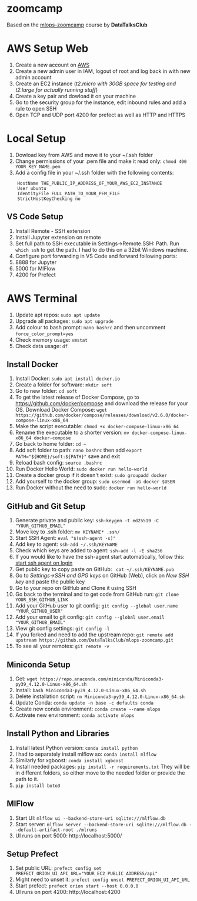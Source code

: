 # zoomcamp
Based on the [mlops-zoomcamp](https://github.com/DataTalksClub/mlops-zoomcamp) course by **DataTalksClub**

# AWS Setup Web
1. Create a new account on [AWS](aws.amazon.com)
2. Create a new admin user in IAM, logout of root and log back in with new admin account
3. Create an EC2 instance (*t2.micro with 30GB space for testing and t2.large for actually running stuff*)
4. Create a key pair and dowload it on your machine
5. Go to the security group for the instance, edit inbound rules and add a rule to open SSH
6. Open TCP and UDP port 4200 for prefect as well as HTTP and HTTPS

# Local Setup
1. Dowload key from AWS and move it to your ~/.ssh folder
2. Change permissions of your .pem file and make it read only: `chmod 400 YOUR_KEY_NAME.pem`
3. Add a config file in your ~/.ssh folder with the following contents:
```host mlops-zoomcamp
    HostName THE_PUBLIC_IP_ADDRESS_OF_YOUR_AWS_EC2_INSTANCE
    User ubuntu
    IdentityFile FULL_PATH_TO_YOUR_PEM_FILE
    StrictHostKeyChecking no
```

## VS Code Setup
1. Install Remote - SSH extension
2. Install Jupyter extension on remote
3. Set full path to SSH executable in Settings->Remote.SSH: Path. Run `which ssh` to get the path. I had to do this on a 32bit Windows machine.
4. Configure port forwarding in VS Code and forward following ports:
  1. 8888 for Jupyter
  2. 5000 for MlFlow
  3. 4200 for Prefect

# AWS Terminal
1. Update apt repos: `sudo apt update`
2. Upgrade all packages: `sudo apt upgrade`
3. Add colour to bash prompt: `nano bashrc` and then uncomment `force_color_prompt=yes`
4. Check memory usage: `vmstat`
5. Check data usage: `df`

## Install Docker
1. Install Docker: `sudo apt install docker.io`
2. Create a folder for software: `mkdir soft`
3. Go to new folder: `cd soft`
4. To get the latest release of Docker Compose, go to https://github.com/docker/compose and download the release for your OS. Download Docker Compose: `wget https://github.com/docker/compose/releases/download/v2.6.0/docker-compose-linux-x86_64`
5. Make the script executable: `chmod +x docker-compose-linux-x86_64`
6. Rename the executable to a shorter version: `mv docker-compose-linux-x86_64 docker-compose`
7. Go back to home folder: `cd ~`
8. Add soft folder to path: `nano bashrc` then add `export PATH="${HOME}/soft:${PATH}"` save and exit
9. Reload bash config: `source .bashrc`
10. Run Docker Hello World: `sudo docker run hello-world`
11. Create a docker group if it doesn't exist: `sudo groupadd docker`
12. Add yourself to the docker group: `sudo usermod -aG docker $USER`
13. Run Docker without the need to sudo: `docker run hello-world`

## GitHub and Git Setup
1. Generate private and public key: `ssh-keygen -t ed25519 -C "YOUR_GITHUB_EMAIL"`
2. Move key to .ssh folder: `mv KEYNAME* .ssh/`
3. Start SSH Agent: `eval "$(ssh-agent -s)"`
4. Add key to agent:  `ssh-add ~/.ssh/KEYNAME`
5. Check which keys are added to agent: `ssh-add -l -E sha256`
6. If you would like to have the ssh-agent start automatically, follow this: [start ssh agent on login](https://stackoverflow.com/questions/18880024/start-ssh-agent-on-login)
7. Get public key to copy paste on GitHub: ` cat ~/.ssh/KEYNAME.pub`
8. Go to *Settings->SSH and GPG keys* on GitHub (Web), click on *New SSH key* and paste the public key
9. Go to your repo on GitHub and Clone it using SSH
10. Go back to the terminal and to get code from GitHub run: `git clone YOUR_SSH_GITHUB_LINK`
11. Add your GitHub user to git config: `git config --global user.name "YOUR_GITHUB_USER"`
12. Add your email to git config: `git config --global user.email "YOUR_GITHUB_EMAIL"`
13. View git config settings: `git config -l`
14. If you forked and need to add the upstream repo: `git remote add upstream https://github.com/DataTalksClub/mlops-zoomcamp.git`
15. To see all your remotes: `git remote -v`

## Miniconda Setup
1. Get: `wget https://repo.anaconda.com/miniconda/Miniconda3-py39_4.12.0-Linux-x86_64.sh`
2. Install: `bash Miniconda3-py39_4.12.0-Linux-x86_64.sh`
3. Delete installation script: `rm Miniconda3-py39_4.12.0-Linux-x86_64.sh`
4. Update Conda: `conda update -n base -c defaults conda`
5. Create new conda environment: `conda create --name mlops`
6. Activate new environment: `conda activate mlops`

## Install Python and Libraries
1. Install latest Python version: `conda install python`
2. I had to separately install mlflow so: `conda install mlflow`
3. Similarly for xgboost: `conda install xgboost`
4. Install needed packages: `pip install -r requirements.txt` They will be in different folders, so either move to the needed folder or provide the path to it.
5. `pip install boto3`

## MlFlow
1. Start UI: `mlflow ui --backend-store-uri sqlite:///mlflow.db`
2. Start server: `mlflow server --backend-store-uri sqlite:///mlflow.db --default-artifact-root ./mlruns`
4. UI runs on port 5000: http://localhost:5000/

## Setup Prefect
1. Set public URL: `prefect config set PREFECT_ORION_UI_API_URL="YOUR_EC2_PUBLIC_ADDRESS/api"`
2. Might need to unset it: `prefect config unset PREFECT_ORION_UI_API_URL`
3. Start prefect: `prefect orion start --host 0.0.0.0`
4. UI runs on port 4200: http://localhost:4200











